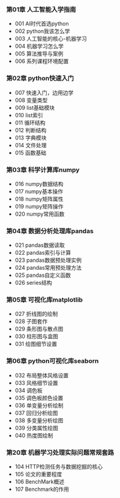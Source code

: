 ### 第01章 人工智能入学指南

- 001 AI时代首选python
- 002 python我该怎么学
- 003 人工智能的核心-机器学习
- 004 机器学习怎么学
- 005 算法推导与案例
- 006 系列课程环境配置

### 第02章 python快速入门

- 007 快速入门，边用边学
- 008 变量类型
- 009 list基础模块
- 010 list索引
- 011 循环结构
- 012 判断结构
- 013 字典模块
- 014 文件处理
- 015 函数基础

### 第03章 科学计算库numpy

- 016 numpy数据结构
- 017 numpy基本操作
- 018 numpy矩阵属性
- 019 numpy矩阵操作
- 020 numpy常用函数

### 第04章 数据分析处理库pandas

- 021 pandas数据读取
- 022 pandas索引与计算
- 023 pandas数据预处理实例
- 024 pandas常用预处理方法
- 025 pandas自定义函数
- 026 series结构

### 第05章 可视化库matplotlib

- 027 折线图的绘制
- 028 子图套作
- 029 条形图与散点图
- 030 柱形图与盒图
- 031 绘图细节设置

### 第06章 python可视化库seaborn

- 032 布局整体风格设置
- 033 风格细节设置
- 034 调色板
- 035 调色板颜色设置
- 036 单变量分析绘制
- 037 回归分析绘图
- 038 多变量分析绘图
- 039 分类属性绘图
- 040 热度图绘制

### 第20章 机器学习处理实际问题常规套路

- 104 HTTP检测任务与数据挖掘的核心
- 105 论文的重要程度
- 106 BenchMark概述
- 107 Benchmark的作用